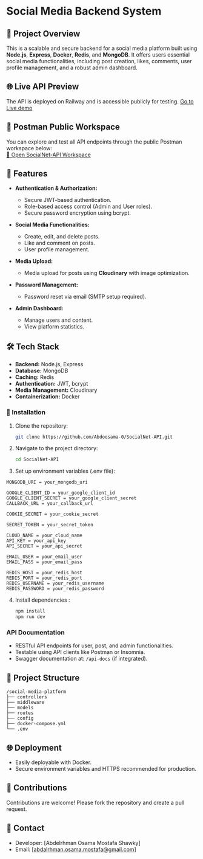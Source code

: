 # Social Media Backend System

## 📌 Project Overview

This is a scalable and secure backend for a social media platform built using **Node.js**, **Express**, **Docker**, **Redis**, and **MongoDB**. It offers users essential social media functionalities, including post creation, likes, comments, user profile management, and a robust admin dashboard.

## 🌐 Live API Preview
The API is deployed on Railway and is accessible publicly for testing.
[Go to Live demo](https://socialnet-api-production.up.railway.app/)

## 🔗 Postman Public Workspace  
You can explore and test all API endpoints through the public Postman workspace below:  
[🧪 Open SocialNet-API Workspace](https://www.postman.com/goatme/socialnet-api/overview)

## 🚀 Features

* **Authentication & Authorization:**

  * Secure JWT-based authentication.
  * Role-based access control (Admin and User roles).
  * Secure password encryption using bcrypt.
* **Social Media Functionalities:**

  * Create, edit, and delete posts.
  * Like and comment on posts.
  * User profile management.
* **Media Upload:**

  * Media upload for posts using **Cloudinary** with image optimization.
* **Password Management:**

  * Password reset via email (SMTP setup required).
* **Admin Dashboard:**

  * Manage users and content.
  * View platform statistics.

## 🛠️ Tech Stack

* **Backend:** Node.js, Express
* **Database:** MongoDB
* **Caching:** Redis
* **Authentication:** JWT, bcrypt
* **Media Management:** Cloudinary
* **Containerization:** Docker


### 🚀 Installation

1. Clone the repository:

   ```bash
   git clone https://github.com/Abdoosama-0/SocialNet-API.git
   ```

2. Navigate to the project directory:

   ```bash
   cd SocialNet-API
   ```
3. Set up environment variables (.env file):
  ```
MONGODB_URI = your_mongodb_uri

GOOGLE_CLIENT_ID = your_google_client_id
GOOGLE_CLIENT_SECRET = your_google_client_secret
CALLBACK_URL = your_callback_url

COOKIE_SECRET = your_cookie_secret

SECRET_TOKEN = your_secret_token

CLOUD_NAME = your_cloud_name
API_KEY = your_api_key
API_SECRET = your_api_secret

EMAIL_USER = your_email_user
EMAIL_PASS = your_email_pass

REDIS_HOST = your_redis_host
REDIS_PORT = your_redis_port
REDIS_USERNAME = your_redis_username
REDIS_PASSWORD = your_redis_password

   ```
4. Install dependencies :

   ```bash
   npm install
   npm run dev
   ```


### API Documentation

* RESTful API endpoints for user, post, and admin functionalities.
* Testable using API clients like Postman or Insomnia.
* Swagger documentation at: `/api-docs` (if integrated).

## 📂 Project Structure

```
/social-media-platform
├── controllers
├── middleware
├── models
├── routes
├── config
├── docker-compose.yml
└── .env
```

## 🌐 Deployment

* Easily deployable with Docker.
* Secure environment variables and HTTPS recommended for production.



## 🙌 Contributions

Contributions are welcome! Please fork the repository and create a pull request.

## 📧 Contact

* Developer: \[Abdelrhman Osama Mostafa Shawky]
* Email: \[abdalrhman.osama.mostafa@gmail.com]
